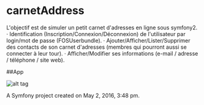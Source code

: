 carnetAddress
=============

L'objectif est de simuler un petit carnet d'adresses en ligne sous symfony2.
·  Identification (Inscription/Connexion/Déconnexion) de l'utilisateur par login/mot de passe (FOSUserbundle).
·  Ajouter/Afficher/Lister/Supprimer des contacts de son carnet d'adresses (membres qui pourront aussi se connecter à leur tour).
·  Afficher/Modifier ses informations (e-mail / adresse / téléphone / site web).


##App


![alt tag](https://github.com/rafa10/Carnet-address/blob/master/carnetAddress/homepage.png)


A Symfony project created on May  2, 2016, 3:48 pm.
